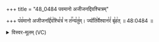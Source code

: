 +++
title = "48_0484 पवमानो अजीजनद्दिवश्चित्रम्"

+++
प꣡व꣢मानो अजीजनद्दि꣣व꣢श्चि꣣त्रं꣡ न त꣢꣯न्य꣣तु꣢म्। ज्यो꣡ति꣢र्वैश्वान꣣रं꣢ बृ꣣ह꣢त् ॥ 48:0484 ॥

<details><summary>विस्वर-मूलम् (VC)</summary>

पवमानो अजीजनद्दिवश्चित्रं न तन्यतुम् । ज्योतिर्वैश्वानरं बृहत् ॥४८४॥
</details>
